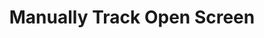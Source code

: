 ---
title: Manually Track Open Screen 
position: 3.3
description: Manually add a new screen to the ongoing user session.
from_version: 1.6.3
parameters:
  - name: screenName
    content: Custom screen name for the manually tracked screen.
content_markdown: |-
  Please make sure to call this method only after the manually tracked screen has finished appearing.
  {: .error }

  ##### Declaration

  ``` swift
  class func addScreen(_ screenName: String)
  ```
  {: .code-group-start title="Swift" }

  ``` objective_c
  + (void)addScreen:(NSString * _Nonnull)screenName;
  ```
  {: .code-group title="Objective-C" }

  In most cases, manual screen tracking should not be necessary, since the **Inapptics SDK** is able to capture all screen transition events and automatically register all screen appearances.

  But, there are cases where it's not possible to automatically capture screen transitions, because they are technically not screen transitions. These are in most cases just the result of adding/removing or hiding/showing views on the screen.

  Some examples are custom alert views that are being added as a `subview` instead of opening a `ViewController`, or custom `TabBar` components, where switching between the `Tabs` is based on showing/hiding views. 

  This these cases this method needs to be called so that the **Inapptics SDK** can register the modified screen state as a new screen.

  Please make sure to also study the [Manually Track Close Screen](#iosapireferencemanualclose) section to avoid common issues caused by manual screen tracking.
  {: .warning }

  ##### Example

  ``` swift
  Inapptics.addScreen("MyCustomAlert")
  ```
  {: .code-group-start title="Swift" }

  ``` objective_c
  [Inapptics addScreen:@"MyCustomAlert"];
  ```
  {: .code-group title="Objective-C" }
---